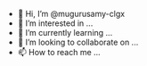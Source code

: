 - 👋 Hi, I’m @mugurusamy-clgx
- 👀 I’m interested in ...
- 🌱 I’m currently learning ...
- 💞️ I’m looking to collaborate on ...
- 📫 How to reach me ...

<!---
mugurusamy-clgx/mugurusamy-clgx is a ✨ special ✨ repository because its `README.md` (this file) appears on your GitHub profile.
You can click the Preview link to take a look at your changes.
--->
